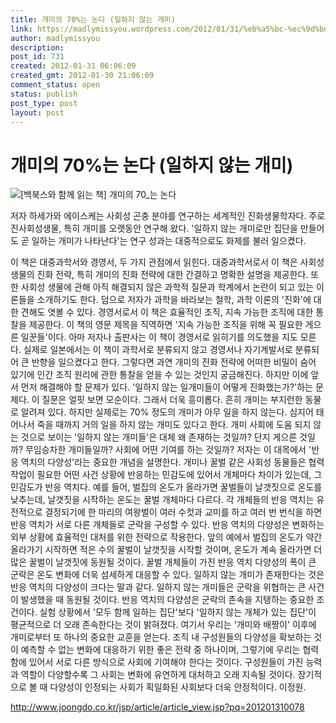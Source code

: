 ```yaml
---
title: 개미의 70%는 논다 (일하지 않는 개미)
link: https://madlymissyou.wordpress.com/2012/01/31/%eb%a5%bc-%ec%9d%bd%ea%b3%a0/
author: madlymissyou
description: 
post_id: 731
created: 2012-01-31 06:06:09
created_gmt: 2012-01-30 21:06:09
comment_status: open
status: publish
post_type: post
layout: post
---
```


# 개미의 70%는 논다 (일하지 않는 개미)

![\[백북스와 함께 읽는 책\] 개미의 70_는 논다](https://madlymissyou.files.wordpress.com/2012/01/ebb0b1ebb681ec8aa4ec9980-ed95a8eabb98-ec9dbdeb8a94-ecb185-eab09cebafb8ec9d98-70_eb8a94-eb85bceb8ba4.jpg?w=407)

저자 하세가와 에이스케는 사회성 곤충 분야를 연구하는 세계적인 진화생물학자다. 주로 진사회성생물, 특히 개미를 오랫동안 연구해 왔다. '일하지 않는 개미로만 집단을 만들어도 곧 일하는 개미가 나타난다'는 연구 성과는 대중적으로도 화제를 불러 일으켰다.

이 책은 대중과학서와 경영서, 두 가지 관점에서 읽힌다. 대중과학서로서 이 책은 사회성 생물의 진화 전략, 특히 개미의 진화 전략에 대한 간결하고 명확한 설명을 제공한다. 또한 사회성 생물에 관해 아직 해결되지 않은 과학적 질문과 학계에서 논란이 되고 있는 이론들을 소개하기도 한다. 덤으로 저자가 과학을 바라보는 철학, 과학 이론의 '진화'에 대한 견해도 엿볼 수 있다. 경영서로서 이 책은 효율적인 조직, 지속 가능한 조직에 대한 통찰을 제공한다. 이 책의 영문 제목을 직역하면 '지속 가능한 조직을 위해 꼭 필요한 게으른 일꾼들'이다. 아마 저자나 출판사는 이 책이 경영서로 읽히기를 의도했을 지도 모른다. 실제로 일본에서는 이 책이 과학서로 분류되지 않고 경영서나 자기계발서로 분류되어 큰 반향을 일으켰다고 한다. 그렇다면 과연 개미의 진화 전략에 어떠한 비밀이 숨어 있기에 인간 조직 원리에 관한 통찰을 얻을 수 있는 것인지 궁금해진다. 하지만 이에 앞서 먼저 해결해야 할 문제가 있다. '일하지 않는 일개미들이 어떻게 진화했는가?'하는 문제다. 이 질문은 얼핏 보면 모순이다. 그래서 더욱 흥미롭다. 흔히 개미는 부지런한 동물로 알려져 있다. 하지만 실제로는 70% 정도의 개미가 아무 일을 하지 않는다. 심지어 태어나서 죽을 때까지 거의 일을 하지 않는 개미도 있다고 한다. 개미 사회에 도움 되지 않는 것으로 보이는 '일하지 않는 개미들'은 대체 왜 존재하는 것일까? 단지 게으른 것일까? 무임승차한 개미들일까? 사회에 어떤 기여를 하는 것일까? 저자는 이 대목에서 '반응 역치의 다양성'라는 중요한 개념을 설명한다. 개미나 꿀벌 같은 사회성 동물들은 협력 작업이 필요한 어떤 사건 상황에 반응하는 민감도에 있어서 개체마다 차이가 있는데, 그 민감도가 반응 역치다. 예를 들어, 벌집의 온도가 올라가면 꿀벌들이 날갯짓으로 온도를 낮추는데, 날갯짓을 시작하는 온도는 꿀벌 개체마다 다르다. 각 개체들의 반응 역치는 유전적으로 결정되기에 한 마리의 여왕벌이 여러 수컷과 교미를 하고 여러 번 번식을 하면 반응 역치가 서로 다른 개체들로 군락을 구성할 수 있다. 반응 역치의 다양성은 변화하는 외부 상황에 효율적인 대처를 위한 전략으로 작용한다. 앞의 예에서 벌집의 온도가 약간 올라가기 시작하면 적은 수의 꿀벌이 날갯짓을 시작할 것이며, 온도가 계속 올라가면 더 많은 꿀벌이 날갯짓에 동원될 것이다. 꿀벌 개체들이 가진 반응 역치 다양성의 폭이 큰 군락은 온도 변화에 더욱 섬세하게 대응할 수 있다. 일하지 않는 개미가 존재한다는 것은 반응 역치의 다양성이 크다는 말과 같다. 일하지 않는 개미들은 군락을 위협하는 큰 사건이 발생했을 때 동원될 것이다. 반응 역치의 다양성은 군락의 존속을 지탱하는 중요한 조건이다. 실험 상황에서 '모두 함께 일하는 집단'보다 '일하지 않는 개체가 있는 집단'이 평균적으로 더 오래 존속한다는 것이 밝혀졌다. 여기서 우리는 '개미와 배짱이' 이후에 개미로부터 또 하나의 중요한 교훈을 얻는다. 조직 내 구성원들의 다양성을 확보하는 것이 예측할 수 없는 변화에 대응하기 위한 좋은 전략 중 하나이며, 그렇기에 우리는 협력함에 있어서 서로 다른 방식으로 사회에 기여해야 한다는 것이다. 구성원들이 가진 능력과 역할이 다양할수록 그 사회는 변화에 유연하게 대처하고 오래 지속될 것이다. 장기적으로 볼 때 다양성이 인정되는 사회가 획일화된 사회보다 더욱 안정적이다. 이정원. 

http://www.joongdo.co.kr/jsp/article/article_view.jsp?pq=201201310078